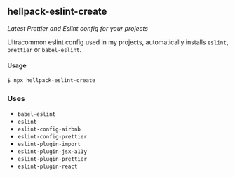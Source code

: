 ## hellpack-eslint-create

_Latest Prettier and Eslint config for your projects_

Ultracommon eslint config used in my projects, automatically installs `eslint`, `prettier` or `babel-eslint`.

#### Usage

```bash
$ npx hellpack-eslint-create
```

### Uses

- `babel-eslint`
- `eslint`
- `eslint-config-airbnb`
- `eslint-config-prettier`
- `eslint-plugin-import`
- `eslint-plugin-jsx-a11y`
- `eslint-plugin-prettier`
- `eslint-plugin-react`
